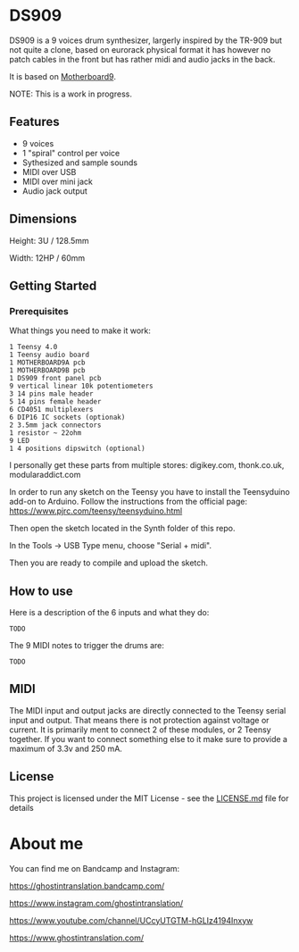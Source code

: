 # DS909

DS909 is a 9 voices drum synthesizer, largerly inspired by the TR-909 but not quite a clone, based on eurorack physical format it has however no patch cables in the front but has rather midi and audio jacks in the back.

It is based on [Motherboard9](https://github.com/ghostintranslation/motherboard9).

NOTE: This is a work in progress.

## Features

* 9 voices
* 1 "spiral" control per voice
* Sythesized and sample sounds
* MIDI over USB
* MIDI over mini jack
* Audio jack output

## Dimensions

Height: 3U / 128.5mm

Width: 12HP / 60mm

## Getting Started

### Prerequisites

What things you need to make it work:

```
1 Teensy 4.0
1 Teensy audio board
1 MOTHERBOARD9A pcb
1 MOTHERBOARD9B pcb
1 DS909 front panel pcb
9 vertical linear 10k potentiometers
3 14 pins male header
5 14 pins female header
6 CD4051 multiplexers
6 DIP16 IC sockets (optionak)
2 3.5mm jack connectors
1 resistor ~ 22ohm
9 LED
1 4 positions dipswitch (optional)
```

I personally get these parts from multiple stores: digikey.com, thonk.co.uk, modularaddict.com

In order to run any sketch on the Teensy you have to install the Teensyduino add-on to Arduino.
Follow the instructions from the official page:
https://www.pjrc.com/teensy/teensyduino.html

Then open the sketch located in the Synth folder of this repo.

In the Tools -> USB Type menu, choose "Serial + midi".

Then you are ready to compile and upload the sketch.

## How to use

Here is a description of the 6 inputs and what they do:

```
TODO
```

The 9 MIDI notes to trigger the drums are:
```
TODO
```

## MIDI

The MIDI input and output jacks are directly connected to the Teensy serial input and output. That means there is not protection against voltage or current. It is primarily ment to connect 2 of these modules, or 2 Teensy together. If you want to connect something else to it make sure to provide a maximum of 3.3v and 250 mA.

## License

This project is licensed under the MIT License - see the [LICENSE.md](LICENSE.md) file for details

# About me
You can find me on Bandcamp and Instagram:

https://ghostintranslation.bandcamp.com/

https://www.instagram.com/ghostintranslation/

https://www.youtube.com/channel/UCcyUTGTM-hGLIz4194Inxyw

https://www.ghostintranslation.com/